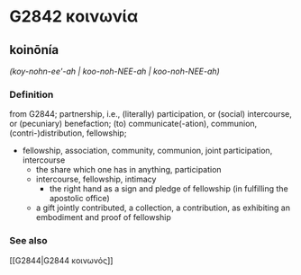 # G2842 κοινωνία

## koinōnía

_(koy-nohn-ee'-ah | koo-noh-NEE-ah | koo-noh-NEE-ah)_

### Definition

from G2844; partnership, i.e., (literally) participation, or (social) intercourse, or (pecuniary) benefaction; (to) communicate(-ation), communion, (contri-)distribution, fellowship; 

- fellowship, association, community, communion, joint participation, intercourse
  - the share which one has in anything, participation
  - intercourse, fellowship, intimacy
    - the right hand as a sign and pledge of fellowship (in fulfilling the apostolic office)
  - a gift jointly contributed, a collection, a contribution, as exhibiting an embodiment and proof of fellowship

### See also

[[G2844|G2844 κοινωνός]]
